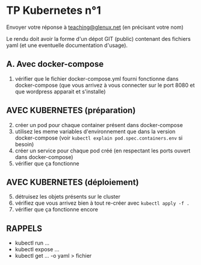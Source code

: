 
# TP Kubernetes n°1

Envoyer votre réponse à teaching@glenux.net (en précisant votre nom)

Le rendu doit avoir la forme d'un dépot GIT (public) contenant des fichiers yaml
(et une eventuelle documentation d'usage).

## A. Avec docker-compose

1. vérifier que le fichier docker-compose.yml fourni fonctionne dans
   docker-compose (que vous arrivez à vous connecter sur le port 8080 et que
   wordpress apparait et s'installe)

## AVEC KUBERNETES (préparation)

2. créer un pod pour chaque container présent dans docker-compose
3. utilisez les meme variables d'environnement que dans la version docker-compose
   (voir `kubectl explain pod.spec.containers.env` si besoin)
3. créer un service pour chaque pod créé (en respectant les ports ouvert dans
   docker-compose)
4. vérifier que ça fonctionne 

## AVEC KUBERNETES (déploiement)

5. détruisez les objets présents sur le cluster
6. vérifiez que vous arrivez bien à tout re-créer avec `kubectl apply -f .`
7. vérifier que ça fonctionne encore

## RAPPELS

* kubectl run ...
* kubectl expose ...
* kubectl get ... -o yaml > fichier

